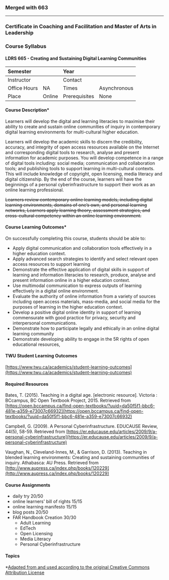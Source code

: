### Merged with 663

---

### Certificate in Coaching and Facilitation and Master of Arts in Leadership

### Course Syllabus

#### LDRS 665 - Creating and Sustaining Digital Learning Communities

| Semester |  | Year |  |
| :--- | :--- | :--- | :--- |
| Instructor |  | Contact |  |
| Office Hours | NA | Times | Asynchronous |
| Place | Online | Prerequisites | None |

#### Course Description\*

Learners will develop the digital and learning literacies to maximise their ability to create and sustain online communities of inquiry in contemporary digital learning environments for multi-cultural higher education.

Learners will develop the academic skills to discern the credibility, accuracy, and integrity of open access resources available on the Internet and corresponding digital tools to research, analyse and present information for academic purposes.  You will develop competence in a range of digital tools including: social media; communication and collaboration tools;  and publishing tools to support learning in multi-cultural contexts. This will include knowledge of copyright, open licensing, media literacy and digital citizenship. By the end of the course, learners will have the beginnings of a personal cyberinfrastructure to support their work as an online learning professional.

~~Learners review contemporary online learning models, including digital learning environments, domains of one’s own, and personal learning networks, Learners apply learning theory, assessment strategies, and cross-cultural competency within an online learning environment.~~

#### Course Learning Outcomes\*

On successfully completing this course, students should be able to:

* Apply digital communication and collaboration tools effectively in a higher education context. 
* Apply advanced search strategies to identify and select relevant open access resources to support learning
* Demonstrate the effective application of digital skills in support of learning and information literacies to research, produce, analyse and present information online in a higher education context.
* Use multimodal communication to express outputs of learning effectively in a digital online environment.
* Evaluate the authority of online information from a variety of sources including open access materials, mass-media, and social media for the purposes of learning in the higher education context. 
* Develop a positive digital online identity in support of learning commensurate with good practice for privacy, security and interpersonal communications.
* Demonstrate how to participate legally and ethically in an online digital learning community
* Demonstrate developing ability to engage in the 5R rights of open educational resources, 

#### TWU Student Learning Outcomes

[https://www.twu.ca/academics/student-learning-outcomes](https://www.twu.ca/academics/student-learning-outcomes)

#### Required Resources

Bates, T. \(2015\). Teaching in a digital age. \[electronic resource\]. Victoria : BCcampus, BC Open Textbook Project, 2015. Retrieved from [https://open.bccampus.ca/find-open-textbooks/?uuid=da50f5f1-bbc6-481e-a359-e73007c66932](https://open.bccampus.ca/find-open-textbooks/?uuid=da50f5f1-bbc6-481e-a359-e73007c66932)

Campbell, G. \(2009\). A Personal Cyberinfrastructure. EDUCAUSE Review, 44\(5\), 58-59. Retrieved from [https://er.educause.edu/articles/2009/9/a-personal-cyberinfrastructure](https://er.educause.edu/articles/2009/9/a-personal-cyberinfrastructure)

Vaughan, N., Cleveland-Innes, M., & Garrison, D. \(2013\). Teaching in blended learning environments: Creating and sustaining communities of inquiry. Athabasca: AU Press. Retrieved from [http://www.aupress.ca/index.php/books/120229](http://www.aupress.ca/index.php/books/120229)

#### Course Assignments

* daily try 20/50
* online learners' bill of rights 15/15
* online learning manifesto 15/15
* blog posts 20/50
* FAR Handbook Creation 30/30
  * Adult Learning
  * EdTech
  * Open Licensing
  * Media Literacy
  * Personal Cyberinfrastructure

#### Topics

\*[Adapted from and used according to the original Creative Commons Attribution License](https://oeru.org/oeru-partners/otago-polytechnic/learning-in-a-digital-age)

